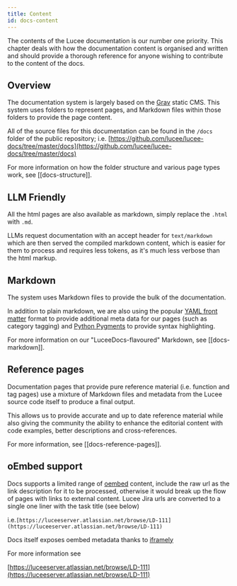 ```yaml
---
title: Content
id: docs-content
---
```


The contents of the Lucee documentation is our number one priority. This chapter deals with how the documentation content is organised and written and should provide a thorough reference for anyone wishing to contribute to the content of the docs.

## Overview

The documentation system is largely based on the [Grav](http://getgrav.org) static CMS. This system uses folders to represent pages, and Markdown files within those folders to provide the page content.

All of the source files for this documentation can be found in the `/docs` folder of the public repository; i.e. [https://github.com/lucee/lucee-docs/tree/master/docs](https://github.com/lucee/lucee-docs/tree/master/docs)

For more information on how the folder structure and various page types work, see [[docs-structure]].

## LLM Friendly

All the html pages are also available as markdown, simply replace the `.html` with `.md`.

LLMs request documentation with an accept header for `text/markdown` which are then served the compiled markdown content, which is easier for them to process and requires less tokens, as it's much less verbose than the html markup.

## Markdown

The system uses Markdown files to provide the bulk of the documentation.

In addition to plain markdown, we are also using the popular [YAML front matter](https://duckduckgo.com/?q=YAML+front+matter) format to provide additional meta data for our pages (such as category tagging) and [Python Pygments](http://pygments.org/) to provide syntax highlighting.

For more information on our "LuceeDocs-flavoured" Markdown, see [[docs-markdown]].

## Reference pages

Documentation pages that provide pure reference material (i.e. function and tag pages) use a mixture of Markdown files and metadata from the Lucee source code itself to produce a final output.

This allows us to provide accurate and up to date reference material while also giving the community the ability to enhance the editorial content with code examples, better descriptions and cross-references.

For more information, see [[docs-reference-pages]].

## oEmbed support

Docs supports a limited range of [oembed](https://oembed.com) content, include the raw url as the link description for it to be processed, otherwise it would break up the flow of pages with links to external content. Lucee Jira urls are converted to a single one liner with the task title (see below)

i.e.```[https://luceeserver.atlassian.net/browse/LD-111](https://luceeserver.atlassian.net/browse/LD-111)```

Docs itself exposes oembed metadata thanks to [iframely](https://iframely.com/)

For more information see

[https://luceeserver.atlassian.net/browse/LD-111](https://luceeserver.atlassian.net/browse/LD-111)
